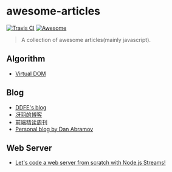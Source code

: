 # awesome-articles 

[![Travis CI](https://travis-ci.org/ZYSzys/awesome-articles.svg?branch=master)](https://travis-ci.org/ZYSzys/awesome-articles)
[![Awesome](https://awesome.re/badge.svg)](https://github.com/sindresorhus/awesome#readme)

> A collection of awesome articles(mainly javascript). 


## Algorithm

- [Virtual DOM](https://github.com/livoras/blog/issues/13)

## Blog

- [DDFE's blog](https://github.com/DDFE/DDFE-blog)
- [冴羽的博客](https://github.com/mqyqingfeng/Blog)
- [前端精读周刊](https://github.com/dt-fe/weekly)
- [Personal blog by Dan Abramov](https://overreacted.io/)


## Web Server

- [Let's code a web server from scratch with Node.js Streams!](https://www.codementor.io/ziad-saab/let-s-code-a-web-server-from-scratch-with-nodejs-streams-h4uc9utji)
